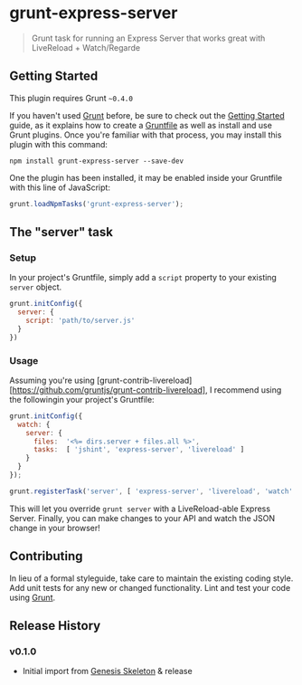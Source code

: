 # grunt-express-server

> Grunt task for running an Express Server that works great with LiveReload + Watch/Regarde

## Getting Started
This plugin requires Grunt `~0.4.0`

If you haven't used [Grunt](http://gruntjs.com/) before, be sure to check out the [Getting Started](http://gruntjs.com/getting-started) guide, as it explains how to create a [Gruntfile](http://gruntjs.com/sample-gruntfile) as well as install and use Grunt plugins. Once you're familiar with that process, you may install this plugin with this command:

```shell
npm install grunt-express-server --save-dev
```

One the plugin has been installed, it may be enabled inside your Gruntfile with this line of JavaScript:

```js
grunt.loadNpmTasks('grunt-express-server');
```

## The "server" task

### Setup

In your project's Gruntfile, simply add a `script` property to your existing `server` object.

```js
grunt.initConfig({
  server: {
    script: 'path/to/server.js'
  }
})
```

### Usage

Assuming you're using [grunt-contrib-livereload][https://github.com/gruntjs/grunt-contrib-livereload],
I recommend using the followingin your project's Gruntfile:

```js
grunt.initConfig({
  watch: {
    server: {
      files:  '<%= dirs.server + files.all %>',
      tasks:  [ 'jshint', 'express-server', 'livereload' ]
    }
  }
});

grunt.registerTask('server', [ 'express-server', 'livereload', 'watch' ])
```

This will let you override `grunt server` with a LiveReload-able Express Server.
Finally, you can make changes to your API and watch the JSON change in your browser!


## Contributing

In lieu of a formal styleguide, take care to maintain the existing coding style. Add unit tests for any new or changed functionality. Lint and test your code using [Grunt](http://gruntjs.com/).

## Release History

### v0.1.0

- Initial import from [Genesis Skeleton](https://github.com/ericclemmons/genesis-skeleton) & release
